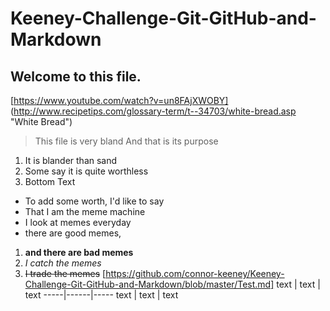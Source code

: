# Keeney-Challenge-Git-GitHub-and-Markdown
## Welcome to this file.
[https://www.youtube.com/watch?v=un8FAjXWOBY]
(http://www.recipetips.com/glossary-term/t--34703/white-bread.asp "White Bread")
>This file is very bland
>And that is its purpose
1. It is blander than sand
2. Some say it is quite worthless
3. Bottom Text
* To add some worth, I'd like to say
* That I am the meme machine
* I look at memes everyday
* there are good memes,
1. **and there are bad memes**
1. *I catch the memes*
2. ~~I trade the memes~~ 
 [https://github.com/connor-keeney/Keeney-Challenge-Git-GitHub-and-Markdown/blob/master/Test.md]
text | text | text 
-----|------|-----
text | text | text
